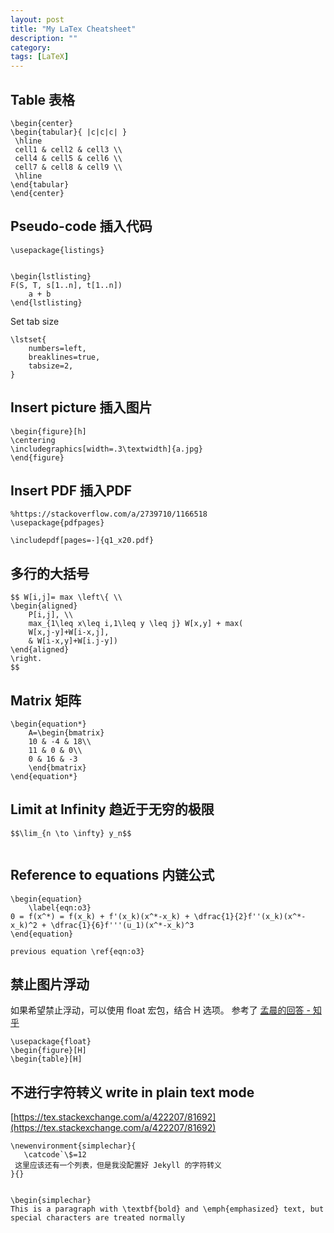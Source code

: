 ```yaml
---
layout: post
title: "My LaTex Cheatsheet"
description: ""
category: 
tags: [LaTeX]
---
```


Table 表格
---------
```
\begin{center}
\begin{tabular}{ |c|c|c| } 
 \hline
 cell1 & cell2 & cell3 \\ 
 cell4 & cell5 & cell6 \\ 
 cell7 & cell8 & cell9 \\ 
 \hline
\end{tabular}
\end{center}
```




Pseudo-code 插入代码
------------
```
\usepackage{listings}


\begin{lstlisting}
F(S, T, s[1..n], t[1..n])
    a + b	
\end{lstlisting}
```
Set tab size  
```
\lstset{
	numbers=left,
	breaklines=true,
	tabsize=2,
}
```


Insert picture 插入图片
------------
```
\begin{figure}[h]
\centering
\includegraphics[width=.3\textwidth]{a.jpg}
\end{figure}
```

Insert PDF 插入PDF
------------
```
%https://stackoverflow.com/a/2739710/1166518
\usepackage{pdfpages}

\includepdf[pages=-]{q1_x20.pdf}
```


多行的大括号
-------
```
$$ W[i,j]= max \left\{ \\
\begin{aligned}
	P[i,j], \\
	max_{1\leq x\leq i,1\leq y \leq j} W[x,y] + max(
	W[x,j-y]+W[i-x,j], 
	& W[i-x,y]+W[i.j-y])
\end{aligned}
\right.
$$

```



Matrix 矩阵
-----------
```
\begin{equation*}
    A=\begin{bmatrix}
    10 & -4 & 18\\
    11 & 0 & 0\\
    0 & 16 & -3
    \end{bmatrix}
\end{equation*}
```

Limit at Infinity 趋近于无穷的极限
-----------
```
$$\lim_{n \to \infty} y_n$$


```

Reference to equations 内链公式
-------
```
\begin{equation}
	\label{eqn:o3}
0 = f(x^*) = f(x_k) + f'(x_k)(x^*-x_k) + \dfrac{1}{2}f''(x_k)(x^*-x_k)^2 + \dfrac{1}{6}f'''(u_1)(x^*-x_k)^3
\end{equation}

previous equation \ref{eqn:o3}

```

禁止图片浮动
--------

如果希望禁止浮动，可以使用 float 宏包，结合 H 选项。
参考了 [孟晨的回答 - 知乎](https://www.zhihu.com/question/25082703/answer/30038248)
```
\usepackage{float}
\begin{figure}[H]
\begin{table}[H]
```

不进行字符转义  write in plain text mode
-------------
[https://tex.stackexchange.com/a/422207/81692](https://tex.stackexchange.com/a/422207/81692)

```
\newenvironment{simplechar}{
   \catcode`\$=12
 这里应该还有一个列表，但是我没配置好 Jekyll 的字符转义
}{}


\begin{simplechar}
This is a paragraph with \textbf{bold} and \emph{emphasized} text, but special characters are treated normally
```